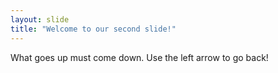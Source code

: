 ```yaml
---
layout: slide
title: "Welcome to our second slide!"
---
```

What goes up must come down.
Use the left arrow to go back!
